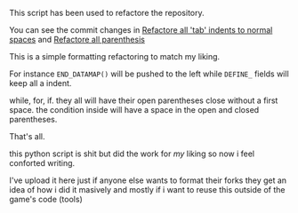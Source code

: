 This script has been used to refactore the repository.

You can see the commit changes in [Refactore all 'tab' indents to normal spaces](https://github.com/Mikk155/halflife-unified-sdk/commit/5a0ee1301b394eb2cdf9a7ac442b6f9464d250d5) and [Refactore all parenthesis](https://github.com/Mikk155/halflife-unified-sdk/commit/dea0406cd65848072d2b1e30fbb92ca43e13079d)

This is a simple formatting refactoring to match my liking.

For instance ``END_DATAMAP()`` will be pushed to the left while ``DEFINE_`` fields will keep all a indent.

while, for, if. they all will have their open parentheses close without a first space. the condition inside will have a space in the open and closed parentheses.

That's all.

this python script is shit but did the work for *my* liking so now i feel conforted writing.

I've upload it here just if anyone else wants to format their forks they get an idea of how i did it masively and mostly if i want to reuse this outside of the game's code (tools)
